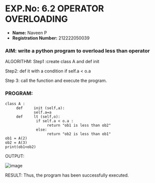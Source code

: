 # EXP.No: 6.2 OPERATOR OVERLOADING
- **Name:** Naveen P
- **Registration Number:** 212222050039

### AIM: write a python program to overload less than operator
ALGORITHM:
Step1 :create class A and def init	 

Step2: def it	with a condition if self.a < o.a 

Step 3: call the function and execute the program.
### PROGRAM:
```
class A :
     def     init (self,a):
             self.a=a
     def     lt (self,o):
              if self.a < o.a :
                   return "ob1 is less than ob2"
              else:
                   return "ob2 is less than ob1"
ob1 = A(2)
ob2 = A(3)
print(ob1<ob2)
```
OUTPUT:

![image](https://github.com/user-attachments/assets/dae03d17-1004-424e-a179-ef62fd2681bd)




RESULT: 
Thus, the program has been successfully executed.
